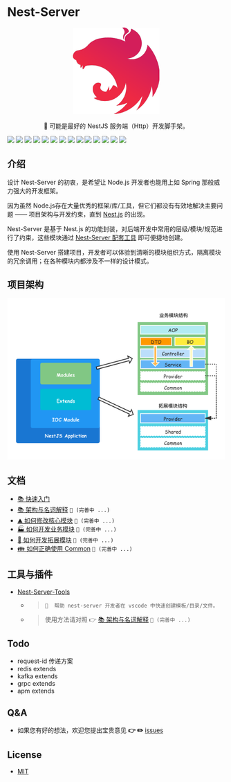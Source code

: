 # Nest-Server

<p align="center">
  <a href="http://nestjs.com/" target="blank"><img src="public/images/icon.png" alt="Nest Logo" /></a>
</p>
  
<p align="center">
  🚀 可能是最好的 NestJS 服务端（Http）开发脚手架。
</p>

[![](https://img.shields.io/badge/npm-typescript-9cf?style=flat-square)](https://www.npmjs.org/package/typescript)
[![](https://img.shields.io/badge/npm-ts--node-9cf?style=flat-square)](https://www.npmjs.org/package/ts-node)
[![](https://img.shields.io/badge/npm-@nestjs/core-blue?style=flat-square)](https://www.npmjs.org/package/@nestjs/core)
[![](https://img.shields.io/badge/npm-@nestjs/common-blue?style=flat-square)](https://www.npmjs.org/package/@nestjs/common)
[![](https://img.shields.io/badge/npm-@nestjs/swagger-blue?style=flat-square)](https://www.npmjs.org/package/@nestjs/swagger)
[![](https://img.shields.io/badge/npm-class--transformer-orange?style=flat-square)](https://www.npmjs.org/package/class-transformer)
[![](https://img.shields.io/badge/npm-class--validator-orange?style=flat-square)](https://www.npmjs.org/package/class-validator)
[![](https://img.shields.io/badge/npm-reflect--metadata-orange?style=flat-square)](https://www.npmjs.org/package/reflect-metadata)
[![](https://img.shields.io/badge/npm-rxjs-orange?style=flat-square)](https://www.npmjs.org/package/rxjs)
[![](https://img.shields.io/badge/npm-sequelize--typescript-green?style=flat-square)](https://www.npmjs.org/package/sequelize-typescript)
[![](https://img.shields.io/badge/npm-lodash-green?style=flat-square)](https://www.npmjs.org/package/lodash)
[![](https://img.shields.io/badge/npm-winston-green?style=flat-square)](https://www.npmjs.org/package/winston)
[![](https://img.shields.io/badge/npm-eslint-ff69b4?style=flat-square)](https://www.npmjs.org/package/eslint)
[![](https://img.shields.io/badge/npm-module--alias-ff69b4?style=flat-square)](https://www.npmjs.org/package/module-alias)

## 介绍

设计 Nest-Server 的初衷，是希望让 Node.js 开发者也能用上如 Spring 那般威力强大的开发框架。

因为虽然 Node.js存在大量优秀的框架/库/工具，但它们都没有有效地解决主要问题 —— 项目架构与开发约束，直到 [Nest.js](https://github.com/nestjs/nest) 的出现。

Nest-Server 是基于 Nest.js 的功能封装，对后端开发中常用的层级/模块/规范进行了约束，这些模块通过 [Nest-Server 配套工具](#工具与插件) 即可便捷地创建。

使用 Nest-Server 搭建项目，开发者可以体验到清晰的模块组织方式，隔离模块的冗余调用；在各种模块内都涉及不一样的设计模式。

## 项目架构

![Architecture](public/images/server.png)

## 文档

- [📚 快速入门](public/doc/quick-start.md)
- [📚 架构与名词解释](public/doc/architecture.md) `👷 (完善中 ...)`
- [⛰ 如何修改核心模块](public/doc/how-to-use-core.md) `👷 (完善中 ...)`
- [🏭 如何开发业务模块](public/doc/how-to-use-modules.md) `👷 (完善中 ...)`
- [🔩 如何开发拓展模块](public/doc/how-to-use-extends.md) `👷 (完善中 ...)`
- [👪 如何正确使用 Common](public/doc/how-to-use-common.md) `👷 (完善中 ...)`

## 工具与插件

- [Nest-Server-Tools](https://github.com/sophons-space/nest-server-tools)  
  - > `🦁  帮助 nest-server 开发者在 vscode 中快速创建模板/目录/文件。`
  - > 使用方法请对照 👉 [📚 架构与名词解释](public/doc/architecture.md) `👷 (完善中 ...)`

## Todo

- request-id 传递方案
- redis extends
- kafka extends
- grpc extends
- apm extends

## Q&A

- 如果您有好的想法，欢迎您提出宝贵意见 **👉  ✏️** [issues](https://github.com/sophons-space/nest-server/issues)

## License

- [MIT](./LICENSE)
